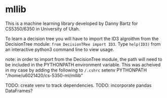 # mllib
This is a machine learning library developed by Danny Bartz 
for CS5350/6350 in University of Utah.


To learn a decision tree you will have to import the ID3 algroithm
from the DecisionTree module: `from DecisionTRee import ID3`.
Type `help(ID3)` from an interactive python3 command line to view usage.

note: in order to import from the DecisionTree module, the path will
need to be included in the PYTHONPATH environment variable.  This was
acheived in my case by adding the following to `/.cshrc`
setenv PYTHONPATH "/home/u6021420/cs-5350-ml/mllib"

TODO: create venv to track dependencies.
TODO: incorporate pandas DataFrames?